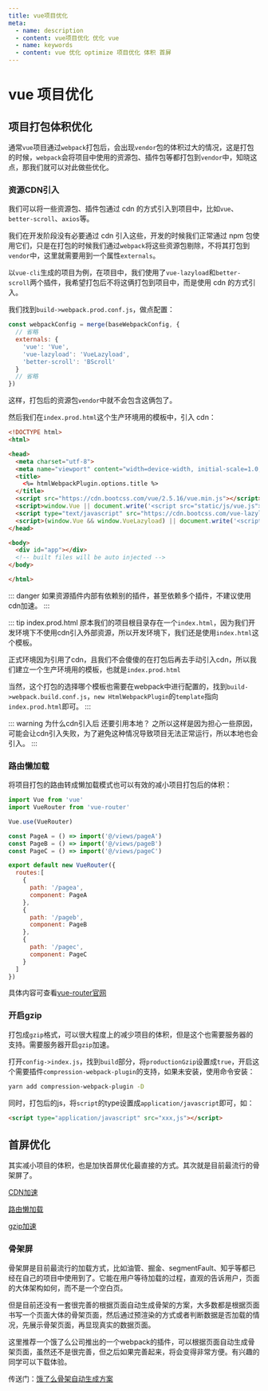 ```yaml
---
title: vue项目优化
meta:
  - name: description
  - content: vue项目优化 优化 vue
  - name: keywords
  - content: vue 优化 optimize 项目优化 体积 首屏
---
```


# vue 项目优化

## 项目打包体积优化

通常`vue`项目通过`webpack`打包后，会出现`vendor`包的体积过大的情况，这是打包的时候，`webpack`会将项目中使用的资源包、插件包等都打包到`vendor`中，知晓这点，那我们就可以对此做些优化。

### 资源CDN引入

我们可以将一些资源包、插件包通过 cdn 的方式引入到项目中，比如`vue`、`better-scroll`、`axios`等。

我们在开发阶段没有必要通过 cdn 引入这些，开发的时候我们正常通过 npm 包使用它们，只是在打包的时候我们通过`webpack`将这些资源包剔除，不将其打包到`vendor`中，这里就需要用到一个属性`externals`。

以`vue-cli`生成的项目为例，在项目中，我们使用了`vue-lazyload`和`better-scroll`两个插件，我希望打包后不将这俩打包到项目中，而是使用 cdn 的方式引入。

我们找到`build->webpack.prod.conf.js`，做点配置：

```javascript
const webpackConfig = merge(baseWebpackConfig, {
  // 省略
  externals: {
    'vue': 'Vue',
    'vue-lazyload': 'VueLazyload',
    'better-scroll': 'BScroll'
  }
  // 省略
})
```

这样，打包后的资源包`vendor`中就不会包含这俩包了。

然后我们在`index.prod.html`这个生产环境用的模板中，引入 cdn：

```html
<!DOCTYPE html>
<html>

<head>
  <meta charset="utf-8">
  <meta name="viewport" content="width=device-width, initial-scale=1.0, maximum-scale=1.0,minimum-scale=1.0,user-scalable=0">
  <title>
    <%= htmlWebpackPlugin.options.title %>
  </title>
  <script src="https://cdn.bootcss.com/vue/2.5.16/vue.min.js"></script>
  <script>window.Vue || document.write('<script src="static/js/vue.js"><\/script>')</script>
  <script type="text/javascript" src="https://cdn.bootcss.com/vue-lazyload/1.2.2/vue-lazyload.js"></script>
  <script>(window.Vue && window.VueLazyload) || document.write('<script src="static/js/vue-lazyload.js"><\/script>')</script>
</head>

<body>
  <div id="app"></div>
  <!-- built files will be auto injected -->
</body>

</html>
```
::: danger
如果资源插件内部有依赖别的插件，甚至依赖多个插件，不建议使用cdn加速。
:::

::: tip index.prod.html
原本我们的项目根目录存在一个`index.html`，因为我们开发环境下不使用cdn引入外部资源，所以开发环境下，我们还是使用`index.html`这个模板。

正式环境因为引用了cdn，且我们不会傻傻的在打包后再去手动引入cdn，所以我们建立一个生产环境用的模板，也就是`index.prod.html`

当然，这个打包的选择哪个模板也需要在webpack中进行配置的，找到`build->webpack.build.conf.js`，`new HtmlWebpackPlugin`的`template`指向`index.prod.html`即可。
:::

::: warning 为什么cdn引入后 还要引用本地？
之所以这样是因为担心一些原因，可能会让cdn引入失败，为了避免这种情况导致项目无法正常运行，所以本地也会引入。
:::

### 路由懒加载

将项目打包的路由转成懒加载模式也可以有效的减小项目打包后的体积：
```javascript
import Vue from 'vue'
import VueRouter from 'vue-router'

Vue.use(VueRouter)

const PageA = () => import('@/views/pageA')
const PageB = () => import('@/views/pageB')
const PageC = () => import('@/views/pageC')

export default new VueRouter({
  routes:[
    {
      path: '/pagea',
      component: PageA
    },
    {
      path: '/pageb',
      component: PageB
    },
    {
      path: '/pagec',
      component: PageC
    }
  ]
})
```

具体内容可查看[vue-router官网](https://router.vuejs.org/zh/guide/advanced/lazy-loading.html)

### 开启gzip

打包成`gzip`格式，可以很大程度上的减少项目的体积，但是这个也需要服务器的支持。需要服务器开启`gzip`加速。

打开`config->index.js`，找到`build`部分，将`productionGzip`设置成`true`，开启这个需要插件`compression-webpack-plugin`的支持，如果未安装，使用命令安装：

```bash
yarn add compression-webpack-plugin -D
```

同时，打包后的js，将`script`的type设置成`application/javascript`即可，如：
```html
<script type="application/javascript" src="xxx,js"></script>
```

## 首屏优化

其实减小项目的体积，也是加快首屏优化最直接的方式。其次就是目前最流行的骨架屏了。

[CDN加速](#资源cdn引入)

[路由懒加载](#路由懒加载)

[gzip加速](#开启gzip)

### 骨架屏

骨架屏是目前最流行的加载方式，比如油管、掘金、segmentFault、知乎等都已经在自己的项目中使用到了。它能在用户等待加载的过程，直观的告诉用户，页面的大体架构如何，而不是一个空白页。

但是目前还没有一套很完善的根据页面自动生成骨架的方案，大多数都是根据页面书写一个页面大体的骨架页面，然后通过预渲染的方式或者判断数据是否加载的情况，先展示骨架页面，再显现真实的数据页面。

这里推荐一个饿了么公司推出的一个webpack的插件，可以根据页面自动生成骨架页面，虽然还不是很完善，但之后如果完善起来，将会变得非常方便。有兴趣的同学可以下载体验。

传送门：[饿了么骨架自动生成方案](https://github.com/ElemeFE/page-skeleton-webpack-plugin)
